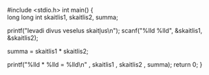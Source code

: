  #include <stdio.h>
 int main()
 {      
  long long int skaitlis1, skaitlis2, summa;
 
  printf("Ievadi divus veselus skaitļus\n");
  scanf("%lld %lld", &skaitlis1, &skaitlis2);
        
  summa = skaitlis1 * skaitlis2;
        
  printf("%lld * %lld = %lld\n" , skaitlis1 , skaitlis2 , summa);
  return 0;
}
